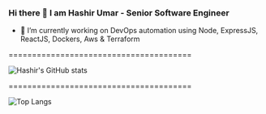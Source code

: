 ### Hi there 👋 I am Hashir Umar - Senior Software Engineer

- 🔭 I’m currently working on DevOps automation using Node, ExpressJS, ReactJS, Dockers, Aws & Terraform

=======================================

![Hashir's GitHub stats](https://github-readme-stats.vercel.app/api?username=hashir-umar&count_private=true&include_all_commits=true&show_icons=true&theme=radical&hide=contribs,prs)

=======================================

![Top Langs](https://github-readme-stats.vercel.app/api/top-langs/?username=hashir-umar&langs_count=10&layout=compact&show_icons=true&theme=radical)

